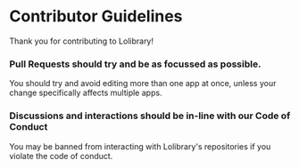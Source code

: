 # Contributor Guidelines

Thank you for contributing to Lolibrary!


### Pull Requests should try and be as focussed as possible.

You should try and avoid editing more than one app at once, unless your change specifically affects multiple apps.

### Discussions and interactions should be in-line with our Code of Conduct

You may be banned from interacting with Lolibrary's repositories if you violate the code of conduct.
